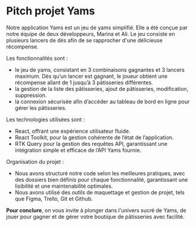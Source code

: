# Pitch projet Yams

Notre application Yams est un jeu de yams simplifié. Elle a été conçue par notre équipe de deux développeurs, Marina et Ali. Le jeu consiste en plusieurs lancers de dés afin de se rapprocher d'une délicieuse récompense.

Les fonctionnalités sont :

- le jeu de yams, consistant en 3 combinaisons gagnantes et 3 lancers maximum. Dès qu’un lancer est gagnant, le joueur obtient une récompense allant de 1 jusqu’à 3 pâtisseries différentes.
- la gestion de la liste des pâtisseries, ajout de pâtisseries, modification, suppression.
- la connexion sécurisée afin d’accéder au tableau de bord en ligne pour gérer les pâtisseries.

Les technologies utilisées sont :

- React, offrant une expérience utilisateur fluide.
- React Toolkit, pour la gestion cohérente de l’état de l’application.
- RTK Query pour la gestion des requêtes API, garantissant une intégration simple et efficace de l’API Yams fournie.

Organisation du projet :

- Nous avons structuré notre code selon les meilleures pratiques, avec des dossiers bien définis pour chaque fonctionnalité, garantissant une lisibilité et une maintenabilité optimales.
- Nous avons utilisé des outils de maquettage et gestion de projet, tels que Figma, Trello, Git et Github.

**Pour conclure**, on vous invite à plonger dans l'univers sucré de Yams, de jouer pour gagner et de gérer votre boutique de pâtisseries avec facilité.

